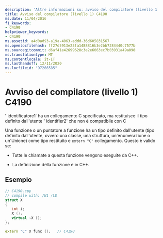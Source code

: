 ```yaml
---
description: 'Altre informazioni su: avviso del compilatore (livello 1) C4190'
title: Avviso del compilatore (livello 1) C4190
ms.date: 11/04/2016
f1_keywords:
- C4190
helpviewer_keywords:
- C4190
ms.assetid: a4d0ad93-a19a-4063-addd-36d605831567
ms.openlocfilehash: ff27d5913e23fa1488816b3e2bb7284440c7577b
ms.sourcegitcommit: d6af41e42699628c3e2e6063ec7b03931a49a098
ms.translationtype: MT
ms.contentlocale: it-IT
ms.lasthandoff: 12/11/2020
ms.locfileid: "97266585"
---
```

# <a name="compiler-warning-level-1-c4190"></a>Avviso del compilatore (livello 1) C4190

' identificatore1' ha un collegamento C specificato, ma restituisce il tipo definito dall'utente ' identifier2' che non è compatibile con C

Una funzione o un puntatore a funzione ha un tipo definito dall'utente (tipo definito dall'utente, ovvero una classe, una struttura, un'enumerazione o un'Unione) come tipo restituito e `extern "C"` collegamento. Questo è valido se:

- Tutte le chiamate a questa funzione vengono eseguite da C++.

- La definizione della funzione è in C++.

## <a name="example"></a>Esempio

```cpp
// C4190.cpp
// compile with: /W1 /LD
struct X
{
   int i;
   X ();
   virtual ~X ();
};

extern "C" X func ();   // C4190
```
